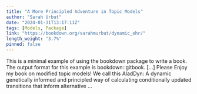 ```yaml
---
title: "A More Principled Adventure in Topic Models"
author: "Sarah Urbut"
date: "2024-01-31T13:17:11Z"
tags: [Models, Package]
link: "https://bookdown.org/sarahmurbut/dynamic_ehr/"
length_weight: "3.7%"
pinned: false
---
```


This is a minimal example of using the bookdown package to write a book. The output format for this example is bookdown::gitbook. [...] Please Enjoy my book on modified topic models! We call this AladDyn: A dynamic genetically informed and principled way of calculating conditionally updated transitions that inform alternative ...

